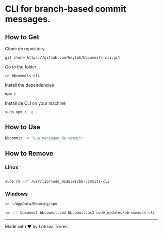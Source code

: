 # CLI for branch-based commit messages.

## How to Get

Clone de repository

```sh
git clone https://github.com/heyloh/bbcommits-cli.git
```

Go to the folder
```sh
cd bbcommits-cli
```

Install the dependencies
```sh
npm i
```

Install de CLI on your machine
```sh
sudo npm i -g .
```

## How to Use

```sh
bbcommit -m "Sua mensagem de commit"
```

## How to Remove

### Linux
```sh

sudo rm -rf /usr/lib/node_modules/bb-commits-cli
```

### Windows
```sh
cd ~/AppData/Roaming/npm
```

```sh
rm -rf bbcommit bbcommit.cmd bbcommit.ps1 node_modules/bb-commits-cli
```

---

Made with ❤ by Lohana Torres
